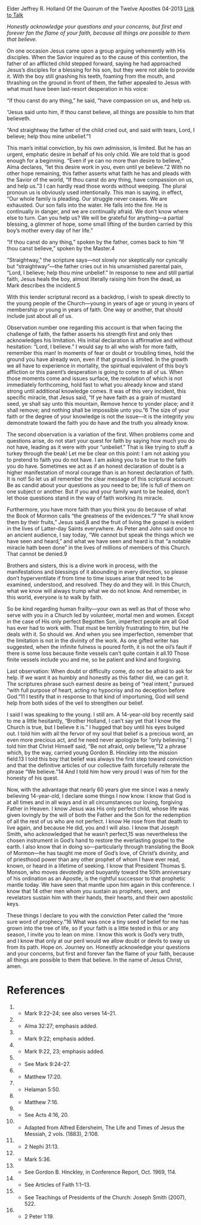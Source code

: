 Elder Jeffrey R. Holland
Of the Quorum of the Twelve Apostles
04-2013
[Link to Talk](https://www.churchofjesuschrist.org/study/general-conference/2013/04/lord-i-believe?lang=eng)

_Honestly acknowledge your questions and your concerns, but first and forever fan the flame of your faith, because all things are possible to them that believe._

On one occasion Jesus came upon a group arguing vehemently with His disciples. When the Savior inquired as to the cause of this contention, the father of an afflicted child stepped forward, saying he had approached Jesus’s disciples for a blessing for his son, but they were not able to provide it. With the boy still gnashing his teeth, foaming from the mouth, and thrashing on the ground in front of them, the father appealed to Jesus with what must have been last-resort desperation in his voice:

“If thou canst do any thing,” he said, “have compassion on us, and help us.

“Jesus said unto him, If thou canst believe, all things are possible to him that believeth.

“And straightway the father of the child cried out, and said with tears, Lord, I believe; help thou mine unbelief.”1

This man’s initial conviction, by his own admission, is limited. But he has an urgent, emphatic desire in behalf of his only child. We are told that is good enough for a beginning. “Even if ye can no more than desire to believe,” Alma declares, “let this desire work in you, even until ye believe.”2 With no other hope remaining, this father asserts what faith he has and pleads with the Savior of the world, “If thou canst do any thing, have compassion on us, and help us.”3 I can hardly read those words without weeping. The plural pronoun us is obviously used intentionally. This man is saying, in effect, “Our whole family is pleading. Our struggle never ceases. We are exhausted. Our son falls into the water. He falls into the fire. He is continually in danger, and we are continually afraid. We don’t know where else to turn. Can you help us? We will be grateful for anything—a partial blessing, a glimmer of hope, some small lifting of the burden carried by this boy’s mother every day of her life.”

“If thou canst do any thing,” spoken by the father, comes back to him “If thou canst believe,” spoken by the Master.4

“Straightway,” the scripture says—not slowly nor skeptically nor cynically but “straightway”—the father cries out in his unvarnished parental pain, “Lord, I believe; help thou mine unbelief.” In response to new and still partial faith, Jesus heals the boy, almost literally raising him from the dead, as Mark describes the incident.5

With this tender scriptural record as a backdrop, I wish to speak directly to the young people of the Church—young in years of age or young in years of membership or young in years of faith. One way or another, that should include just about all of us.

Observation number one regarding this account is that when facing the challenge of faith, the father asserts his strength first and only then acknowledges his limitation. His initial declaration is affirmative and without hesitation: “Lord, I believe.” I would say to all who wish for more faith, remember this man! In moments of fear or doubt or troubling times, hold the ground you have already won, even if that ground is limited. In the growth we all have to experience in mortality, the spiritual equivalent of this boy’s affliction or this parent’s desperation is going to come to all of us. When those moments come and issues surface, the resolution of which is not immediately forthcoming, hold fast to what you already know and stand strong until additional knowledge comes. It was of this very incident, this specific miracle, that Jesus said, “If ye have faith as a grain of mustard seed, ye shall say unto this mountain, Remove hence to yonder place; and it shall remove; and nothing shall be impossible unto you.”6 The size of your faith or the degree of your knowledge is not the issue—it is the integrity you demonstrate toward the faith you do have and the truth you already know.

The second observation is a variation of the first. When problems come and questions arise, do not start your quest for faith by saying how much you do not have, leading as it were with your “unbelief.” That is like trying to stuff a turkey through the beak! Let me be clear on this point: I am not asking you to pretend to faith you do not have. I am asking you to be true to the faith you do have. Sometimes we act as if an honest declaration of doubt is a higher manifestation of moral courage than is an honest declaration of faith. It is not! So let us all remember the clear message of this scriptural account: Be as candid about your questions as you need to be; life is full of them on one subject or another. But if you and your family want to be healed, don’t let those questions stand in the way of faith working its miracle.

Furthermore, you have more faith than you think you do because of what the Book of Mormon calls “the greatness of the evidences.”7 “Ye shall know them by their fruits,” Jesus said,8 and the fruit of living the gospel is evident in the lives of Latter-day Saints everywhere. As Peter and John said once to an ancient audience, I say today, “We cannot but speak the things which we have seen and heard,” and what we have seen and heard is that “a notable miracle hath been done” in the lives of millions of members of this Church. That cannot be denied.9

Brothers and sisters, this is a divine work in process, with the manifestations and blessings of it abounding in every direction, so please don’t hyperventilate if from time to time issues arise that need to be examined, understood, and resolved. They do and they will. In this Church, what we know will always trump what we do not know. And remember, in this world, everyone is to walk by faith.

So be kind regarding human frailty—your own as well as that of those who serve with you in a Church led by volunteer, mortal men and women. Except in the case of His only perfect Begotten Son, imperfect people are all God has ever had to work with. That must be terribly frustrating to Him, but He deals with it. So should we. And when you see imperfection, remember that the limitation is not in the divinity of the work. As one gifted writer has suggested, when the infinite fulness is poured forth, it is not the oil’s fault if there is some loss because finite vessels can’t quite contain it all.10 Those finite vessels include you and me, so be patient and kind and forgiving.

Last observation: When doubt or difficulty come, do not be afraid to ask for help. If we want it as humbly and honestly as this father did, we can get it. The scriptures phrase such earnest desire as being of “real intent,” pursued “with full purpose of heart, acting no hypocrisy and no deception before God.”11 I testify that in response to that kind of importuning, God will send help from both sides of the veil to strengthen our belief.

I said I was speaking to the young. I still am. A 14-year-old boy recently said to me a little hesitantly, “Brother Holland, I can’t say yet that I know the Church is true, but I believe it is.” I hugged that boy until his eyes bulged out. I told him with all the fervor of my soul that belief is a precious word, an even more precious act, and he need never apologize for “only believing.” I told him that Christ Himself said, “Be not afraid, only believe,”12 a phrase which, by the way, carried young Gordon B. Hinckley into the mission field.13 I told this boy that belief was always the first step toward conviction and that the definitive articles of our collective faith forcefully reiterate the phrase “We believe.”14 And I told him how very proud I was of him for the honesty of his quest.

Now, with the advantage that nearly 60 years give me since I was a newly believing 14-year-old, I declare some things I now know. I know that God is at all times and in all ways and in all circumstances our loving, forgiving Father in Heaven. I know Jesus was His only perfect child, whose life was given lovingly by the will of both the Father and the Son for the redemption of all the rest of us who are not perfect. I know He rose from that death to live again, and because He did, you and I will also. I know that Joseph Smith, who acknowledged that he wasn’t perfect,15 was nevertheless the chosen instrument in God’s hand to restore the everlasting gospel to the earth. I also know that in doing so—particularly through translating the Book of Mormon—he has taught me more of God’s love, of Christ’s divinity, and of priesthood power than any other prophet of whom I have ever read, known, or heard in a lifetime of seeking. I know that President Thomas S. Monson, who moves devotedly and buoyantly toward the 50th anniversary of his ordination as an Apostle, is the rightful successor to that prophetic mantle today. We have seen that mantle upon him again in this conference. I know that 14 other men whom you sustain as prophets, seers, and revelators sustain him with their hands, their hearts, and their own apostolic keys.

These things I declare to you with the conviction Peter called the “more sure word of prophecy.”16 What was once a tiny seed of belief for me has grown into the tree of life, so if your faith is a little tested in this or any season, I invite you to lean on mine. I know this work is God’s very truth, and I know that only at our peril would we allow doubt or devils to sway us from its path. Hope on. Journey on. Honestly acknowledge your questions and your concerns, but first and forever fan the flame of your faith, because all things are possible to them that believe. In the name of Jesus Christ, amen.

# References
1. - Mark 9:22–24; see also verses 14–21.
2. - Alma 32:27; emphasis added.
3. - Mark 9:22; emphasis added.
4. - Mark 9:22, 23; emphasis added.
5. - See Mark 9:24–27.
6. - Matthew 17:20.
7. - Helaman 5:50.
8. - Matthew 7:16.
9. - See Acts 4:16, 20.
10. - Adapted from Alfred Edersheim, The Life and Times of Jesus the Messiah, 2 vols. (1883), 2:108.
11. - 2 Nephi 31:13.
12. - Mark 5:36.
13. - See Gordon B. Hinckley, in Conference Report, Oct. 1969, 114.
14. - See Articles of Faith 1:1–13.
15. - See Teachings of Presidents of the Church: Joseph Smith (2007), 522.
16. - 2 Peter 1:19.